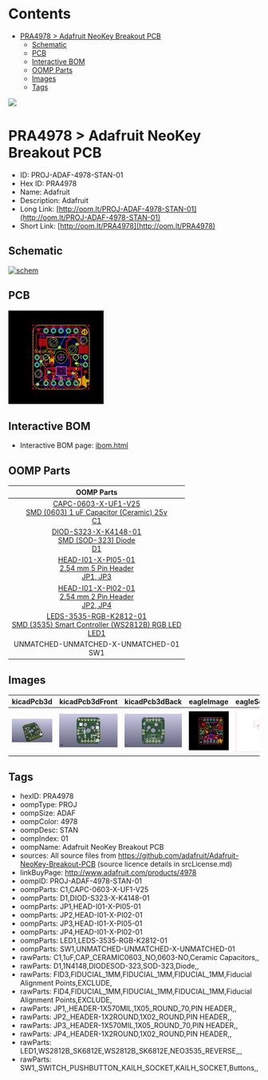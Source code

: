 



Contents
========

* [PRA4978 > Adafruit NeoKey Breakout PCB](#pra4978--adafruit-neokey-breakout-pcb)
	* [Schematic](#schematic)
	* [PCB](#pcb)
	* [Interactive BOM](#interactive-bom)
	* [OOMP Parts](#oomp-parts)
	* [Images](#images)
	* [Tags](#tags)
  
![][im]
# PRA4978 > Adafruit NeoKey Breakout PCB

- ID: PROJ-ADAF-4978-STAN-01
- Hex ID: PRA4978
- Name: Adafruit
- Description: Adafruit
- Long Link: [http://oom.lt/PROJ-ADAF-4978-STAN-01](http://oom.lt/PROJ-ADAF-4978-STAN-01)
- Short Link: [http://oom.lt/PRA4978](http://oom.lt/PRA4978)

## Schematic
  
[![schem](eagleSchemImage.png)](eagleSchemImage.png)
## PCB
  
[![pcb](eagleImage.png)](eagleImage.png)
## Interactive BOM

- Interactive BOM page: [ibom.html](https://htmlpreview.github.io/?https://github.com/oomlout/oomlout_OOMP_projects/blob/main/PROJ-ADAF-4978-STAN-01/kicad/bom/ibom.html)

## OOMP Parts
  

|OOMP Parts|
| :---: |
|[CAPC-0603-X-UF1-V25<br> SMD (0603) 1 uF Capacitor (Ceramic) 25v<br> C1](https://github.com/oomlout/oomlout_OOMP_parts/tree/main/CAPC-0603-X-UF1-V25/)|
|[DIOD-S323-X-K4148-01<br> SMD (SOD-323) Diode<br> D1](https://github.com/oomlout/oomlout_OOMP_parts/tree/main/DIOD-S323-X-K4148-01/)|
|[HEAD-I01-X-PI05-01<br> 2.54 mm 5 Pin Header<br> JP1, JP3](https://github.com/oomlout/oomlout_OOMP_parts/tree/main/HEAD-I01-X-PI05-01/)|
|[HEAD-I01-X-PI02-01<br> 2.54 mm 2 Pin Header<br> JP2, JP4](https://github.com/oomlout/oomlout_OOMP_parts/tree/main/HEAD-I01-X-PI02-01/)|
|[LEDS-3535-RGB-K2812-01<br> SMD (3535) Smart Controller (WS2812B) RGB LED<br> LED1](https://github.com/oomlout/oomlout_OOMP_parts/tree/main/LEDS-3535-RGB-K2812-01/)|
|UNMATCHED-UNMATCHED-X-UNMATCHED-01<BR>SW1|

## Images
  
  

|kicadPcb3d|kicadPcb3dFront|kicadPcb3dBack|eagleImage|eagleSchemImage|
| :---: | :---: | :---: | :---: | :---: |
|[![kicadPcb3d](kicadPcb3d_140.png)](kicadPcb3d.png)|[![kicadPcb3dFront](kicadPcb3dFront_140.png)](kicadPcb3dFront.png)|[![kicadPcb3dBack](kicadPcb3dBack_140.png)](kicadPcb3dBack.png)|[![eagleImage](eagleImage_140.png)](eagleImage.png)|[![eagleSchemImage](eagleSchemImage_140.png)](eagleSchemImage.png)|

## Tags

- hexID: PRA4978
- oompType: PROJ
- oompSize: ADAF
- oompColor: 4978
- oompDesc: STAN
- oompIndex: 01
- oompName: Adafruit NeoKey Breakout PCB
- sources: All source files from https://github.com/adafruit/Adafruit-NeoKey-Breakout-PCB (source licence details in srcLicense.md)
- linkBuyPage: http://www.adafruit.com/products/4978
- oompID: PROJ-ADAF-4978-STAN-01
- oompParts: C1,CAPC-0603-X-UF1-V25
- oompParts: D1,DIOD-S323-X-K4148-01
- oompParts: JP1,HEAD-I01-X-PI05-01
- oompParts: JP2,HEAD-I01-X-PI02-01
- oompParts: JP3,HEAD-I01-X-PI05-01
- oompParts: JP4,HEAD-I01-X-PI02-01
- oompParts: LED1,LEDS-3535-RGB-K2812-01
- oompParts: SW1,UNMATCHED-UNMATCHED-X-UNMATCHED-01
- rawParts: C1,1uF,CAP_CERAMIC0603_NO,0603-NO,Ceramic Capacitors,,
- rawParts: D1,1N4148,DIODESOD-323,SOD-323,Diode,,
- rawParts: FID3,FIDUCIAL_1MM,FIDUCIAL_1MM,FIDUCIAL_1MM,Fiducial Alignment Points,EXCLUDE,
- rawParts: FID4,FIDUCIAL_1MM,FIDUCIAL_1MM,FIDUCIAL_1MM,Fiducial Alignment Points,EXCLUDE,
- rawParts: JP1,,HEADER-1X570MIL,1X05_ROUND_70,PIN HEADER,,
- rawParts: JP2,,HEADER-1X2ROUND,1X02_ROUND,PIN HEADER,,
- rawParts: JP3,,HEADER-1X570MIL,1X05_ROUND_70,PIN HEADER,,
- rawParts: JP4,,HEADER-1X2ROUND,1X02_ROUND,PIN HEADER,,
- rawParts: LED1,WS2812B_SK6812E,WS2812B_SK6812E,NEO3535_REVERSE,,,
- rawParts: SW1,,SWITCH_PUSHBUTTON_KAILH_SOCKET,KAILH_SOCKET,Buttons,,



[im]: kicadPcb3d_450.png
